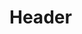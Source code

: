 <!-- TITLE: Enchant Broomstick -->
<!-- SUBTITLE: Summons an enchanted broomstick tht will attack your enemies when you are attacked. -->

# Header